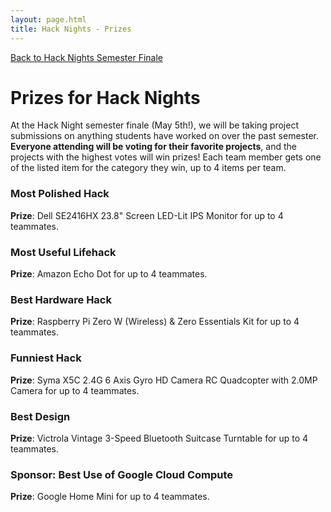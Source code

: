 ```yaml
---
layout: page.html
title: Hack Nights - Prizes
---
```


[Back to Hack Nights Semester Finale](/hack)

# Prizes for Hack Nights
At the Hack Night semester finale (May 5th!), we will be taking project submissions on anything students have worked on over the past semester. **Everyone attending will be voting for their favorite projects**, and the projects with the highest votes will win prizes! Each team member gets one of the listed item for the category they win, up to 4 items per team.

### Most Polished Hack
**Prize**: Dell SE2416HX 23.8" Screen LED-Lit IPS Monitor for up to 4 teammates.

### Most Useful Lifehack
**Prize**: Amazon Echo Dot for up to 4 teammates.

### Best Hardware Hack
**Prize**: Raspberry Pi Zero W (Wireless) & Zero Essentials Kit for up to 4 teammates.

### Funniest Hack
**Prize**: Syma X5C 2.4G 6 Axis Gyro HD Camera RC Quadcopter with 2.0MP Camera for up to 4 teammates.

### Best Design
**Prize**: Victrola Vintage 3-Speed Bluetooth Suitcase Turntable for up to 4 teammates.

### Sponsor: Best Use of Google Cloud Compute
**Prize**: Google Home Mini for up to 4 teammates.
